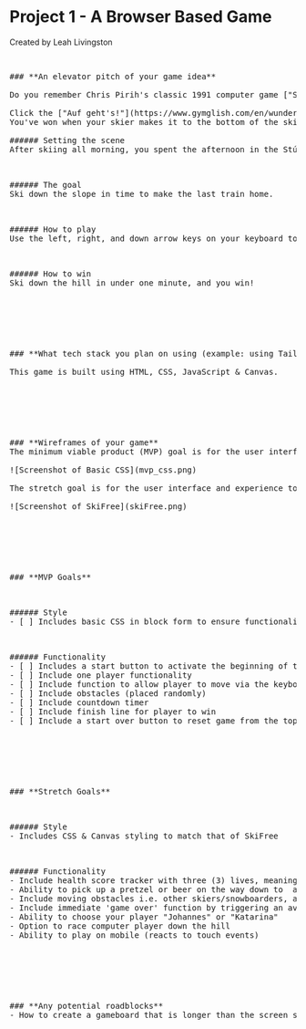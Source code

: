 # **Project 1 - A Browser Based Game**
Created by Leah Livingston

 <pre>
 <pre>
### **An elevator pitch of your game idea**

Do you remember Chris Pirih's classic 1991 computer game ["SkiFree"](https://classicreload.com/win3x-skifree.html#)? If you enjoyed running from the abominal snowman back then, you'll love this version set in the Austrian Alps!

Click the ["Auf geht's!"](https://www.gymglish.com/en/wunderbla/german-vocabulary/auf-gehts) button when you're ready to ski.
You've won when your skier makes it to the bottom of the ski slope just in time to make the train home!

###### Setting the scene
After skiing all morning, you spent the afternoon in the Stúbe hut drinking during après-ski. The last train home is in ten minutes, so you're cutting it close. It's time to ski down the hill as quickly as possible to make it back home.

 <pre>
###### The goal
Ski down the slope in time to make the last train home. 

 <pre>
###### How to play
Use the left, right, and down arrow keys on your keyboard to navigate down the ski slope.

 <pre>
###### How to win
Ski down the hill in under one minute, and you win!



 <pre>
 <pre>
### **What tech stack you plan on using (example: using Tailwind for styling)**

This game is built using HTML, CSS, JavaScript & Canvas.



 <pre>
 <pre>
### **Wireframes of your game**
The minimum viable product (MVP) goal is for the user interface to show basic CSS in order for a functional game to be played (See example below)

![Screenshot of Basic CSS](mvp_css.png)

The stretch goal is for the user interface and experience to mimic the graphics and style of the original computer game from 1991.

![Screenshot of SkiFree](skiFree.png)



 <pre>
 <pre>
### **MVP Goals**

 <pre>
###### Style
- [ ] Includes basic CSS in block form to ensure functionality works

 <pre>
###### Functionality
- [ ] Includes a start button to activate the beginning of the game
- [ ] Include one player functionality
- [ ] Include function to allow player to move via the keyboard's arrow keys (or using the computer mouse)
- [ ] Include obstacles (placed randomly) 
- [ ] Include countdown timer
- [ ] Include finish line for player to win
- [ ] Include a start over button to reset game from the top



 <pre>
 <pre>
### **Stretch Goals**

 <pre>
###### Style
- Includes CSS & Canvas styling to match that of SkiFree

 <pre>
###### Functionality
- Include health score tracker with three (3) lives, meaning with each crash, you lose one life.
- Ability to pick up a pretzel or beer on the way down to  add another life.
- Include moving obstacles i.e. other skiers/snowboarders, animals, etc.
- Include immediate 'game over' function by triggering an avalanche
- Ability to choose your player "Johannes" or "Katarina"
- Option to race computer player down the hill
- Ability to play on mobile (reacts to touch events)



 <pre>
 <pre>
### **Any potential roadblocks**
- How to create a gameboard that is longer than the screen seen at the start

